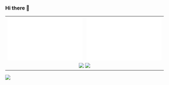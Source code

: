### Hi there 👋

<table style="text-align:center;">
  <tr>
    <td><img src="https://raw.githubusercontent.com/Mahefa-MaH/github-stats/master/generated/languages.svg#gh-dark-mode-only"/></td>
    <td><img src="https://raw.githubusercontent.com/Mahefa-MaH/github-stats/master/generated/overview.svg#gh-dark-mode-only"/></td>
  </tr>
  <tr>
    <td align="center" colspan="2">
      <img src="https://github-readme-stats.vercel.app/api?username=Mahefa-MaH&theme=highcontrast&show_icons=true&count_private=true"/>
      <img src="https://github-readme-stats.vercel.app/api?username=Mahefa-MaH&show_icons=true&theme=radical"/>
    </td>
  </tr>
</table>
<picture>
    <source media="(prefers-color-scheme: dark)" srcset="https://streak-stats.demolab.com?user=Mahefa-MaH&theme=dark" />
    <img src="https://streak-stats.demolab.com?user=Mahefa-MaH&theme=default" />
</picture>

<!--
[![GitHub Streak](https://streak-stats.demolab.com?user=DenverCoder1)](https://git.io/streak-stats)
**Mahefa-MaH/Mahefa-MaH** is a ✨ _special_ ✨ repository because its `README.md` (this file) appears on your GitHub profile.

Here are some ideas to get you started:

- 🔭 I’m currently working on ...
- 🌱 I’m currently learning ...
- 👯 I’m looking to collaborate on ...
- 🤔 I’m looking for help with ...
- 💬 Ask me about ...
- 📫 How to reach me: ...
- 😄 Pronouns: ...
- ⚡ Fun fact: ...
-->
